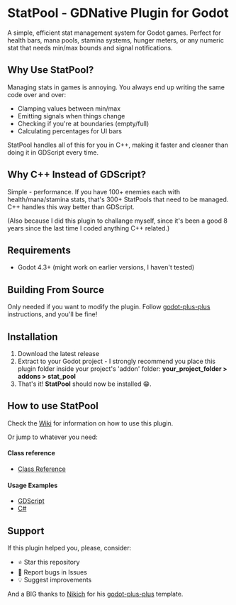 # StatPool - GDNative Plugin for Godot
A simple, efficient stat management system for Godot games. Perfect for health bars, mana pools, stamina systems, hunger meters, or any numeric stat that needs min/max bounds and signal notifications.

## Why Use StatPool?
Managing stats in games is annoying. You always end up writing the same code over and over:
- Clamping values between min/max
- Emitting signals when things change
- Checking if you're at boundaries (empty/full)
- Calculating percentages for UI bars

StatPool handles all of this for you in C++, making it faster and cleaner than doing it in GDScript every time.

## Why C++ Instead of GDScript?
Simple - performance. If you have 100+ enemies each with health/mana/stamina stats, that's 300+ StatPools that need to be managed. C++ handles this way better than GDScript.

(Also because I did this plugin to challange myself, since it's been a good 8 years since the last time I coded anything C++ related.)

## Requirements
- Godot 4.3+ (might work on earlier versions, I haven't tested)

## Building From Source
Only needed if you want to modify the plugin.
Follow [godot-plus-plus](https://github.com/nikoladevelops/godot-plus-plus/tree/main) instructions, and you'll be fine!

## Installation
1. Download the latest release
2. Extract to your Godot project - I strongly recommend you place this plugin folder inside your project's 'addon' folder:
**your_project_folder > addons > stat_pool**
3. That's it! **StatPool** should now be installed :grin:.

## How to use StatPool
Check the [Wiki](https://github.com/shoyguer/stat-pool/wiki) for information on how to use this plugin.

Or jump to whatever you need:

#### Class reference
- [Class Reference](https://github.com/shoyguer/stat-pool/wiki/1.-Class-Reference)

#### Usage Examples
- [GDScript](https://github.com/shoyguer/stat-pool/wiki/2.1.-GDScript-Code-Example)
- [C#](https://github.com/shoyguer/stat-pool/wiki/2.2.-C%23-code-example)

## Support
If this plugin helped you, please, consider:
- ⭐ Star this repository
- 🐛 Report bugs in Issues
- 💡 Suggest improvements


And a BIG thanks to [Nikich](https://github.com/nikoladevelops) for his [godot-plus-plus](https://github.com/nikoladevelops/godot-plus-plus) template.
